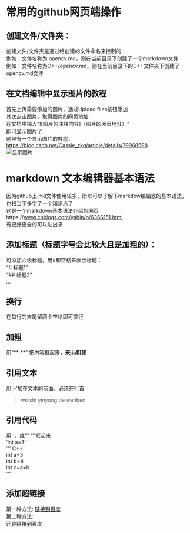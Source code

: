 # 常用的github网页端操作  

## 创建文件/文件夹：  
创建文件/文件夹是通过给创建的文件命名来控制的：  
例如：文件名称为 opencv.md，则在当前目录下创建了一个markdown文件  
例如：文件名称为C++/opencv.md，则在当前目录下的C++文件夹下创建了opencv.md文件  

## 在文档编辑中显示图片的教程  
首先上传需要添加的图片，通过Upload files按钮添加  
其次点击图片，取得图片的网页地址  
在文档中输入"![图片的注释内容]（图片的网页地址）"  
即可显示图片了  
这里有一个显示图片的教程，https://blog.csdn.net/Cassie_zkq/article/details/79968598  
![显示图片](https://github.com/liaotianyu269/--/blob/master/%E6%8D%95%E8%8E%B7.PNG)  

# markdown 文本编辑器基本语法  
因为github上.md文件使用较多，所以可以了解下markdow编辑器的基本语法，也相当于多学了一个知识点了  
这是一个markdown基本语法介绍的网页https://www.cnblogs.com/yabin/p/6366151.html  
有更好更全的可以贴出来  

## 添加标题（标题字号会比较大且是加粗的）：  
可添加六级标题，用#和空格来表示标题：  
“# 标题1”  
“## 标题2”  
...  
## 换行  
在每行的末尾留两个空格即可换行  
## 加粗  
用”** **” 把内容框起来，**来jia粗我**  
## 引用文本  
用‘>’加在文本的前面，必须在行首
>wo shi yinyong de wenben  
## 引用代码  
用''，或''' '''框起来  
‘int a=3‘  
''' C++  
int a=3  
int b=4  
int c=a+b  
'''  
## 添加超链接  
第一种方法: [链接到百度](https://www.baidu.com "百度")  
第二种方法:   
[还是链接到百度][baidu]  

[baidu]:https://www.baidu.com  

